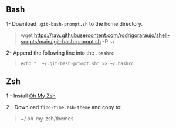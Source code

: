 ## Bash

1- Download `.git-bash-prompt.sh` to the home directory.
  > wget https://raw.githubusercontent.com/rodrigoraraujo/shell-scripts/main/.git-bash-prompt.sh -P ~/

2- Append the following line into the `.bashrc`
  > `echo ". ~/.git-bash-prompt.sh" >> ~/.bashrc`

## Zsh

1 - Install [Oh My Zsh](https://ohmyz.sh/#install)

2 - Download `fino-time.zsh-theme` and copy to:
  > ~/.oh-my-zsh/themes

